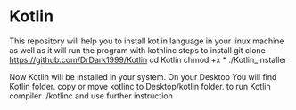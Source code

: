 # Kotlin
This repository will help you to install kotlin language in your linux machine as well as it will run the program with kothlinc 
steps to install
git clone https://github.com/DrDark1999/Kotlin
cd Kotlin
chmod +x *
./Kotlin_installer

Now Kotlin will be installed in your system.
On your Desktop You will find Kotlin folder.
copy or move kotlinc to Desktop/kotlin folder.
to run Kotlin compiler
./kotlinc
and use further instruction 
